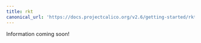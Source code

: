 ```yaml
---
title: rkt
canonical_url: 'https://docs.projectcalico.org/v2.6/getting-started/rkt/index'
---
```

Information coming soon!
